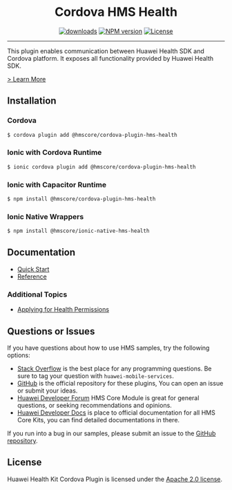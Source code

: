<p align="center">
  <h1 align="center">Cordova HMS Health</h1>
</p>


<p align="center">
  <a href="https://www.npmjs.com/package/@hmscore/cordova-plugin-hms-health"><img src="https://img.shields.io/npm/dm/@hmscore/cordova-plugin-hms-health?color=%23007EC6&style=for-the-badge" alt="downloads"></a>
  <a href="https://www.npmjs.com/package/@hmscore/cordova-plugin-hms-health"><img src="https://img.shields.io/npm/v/@hmscore/cordova-plugin-hms-health?color=%23ed2a1c&style=for-the-badge" alt="NPM version"></a>
  <a href="./LICENCE"><img src="https://img.shields.io/npm/l/@hmscore/cordova-plugin-hms-health.svg?color=%3bcc62&style=for-the-badge" alt="License"></a>
</p>

----

This plugin enables communication between Huawei Health SDK and Cordova platform. It exposes all functionality provided by Huawei Health SDK.

[> Learn More](https://developer.huawei.com/consumer/en/doc/development/HMS-Plugin-Guides/about-huawei-health-kit-0000001074479470?ha_source=hms1)

## Installation

### Cordova

```bash
$ cordova plugin add @hmscore/cordova-plugin-hms-health
```

### Ionic with Cordova Runtime

```bash
$ ionic cordova plugin add @hmscore/cordova-plugin-hms-health
```

### Ionic with Capacitor Runtime

```bash
$ npm install @hmscore/cordova-plugin-hms-health
```

### Ionic Native Wrappers

```bash
$ npm install @hmscore/ionic-native-hms-health
```

## Documentation

- [Quick Start](https://developer.huawei.com/consumer/en/doc/development/HMS-Plugin-Guides/preparedevenv-0000001050733529?ha_source=hms1)
- [Reference](https://developer.huawei.com/consumer/en/doc/development/HMS-Plugin-References-V1/overview-0000001073682529-V1?ha_source=hms1)

### Additional Topics

- [Applying for Health Permissions](https://developer.huawei.com/consumer/en/doc/development/HMS-Plugin-Guides-V1/signing-in-and-pplying-for-permissions-0000001074001642-V1?ha_source=hms1)

## Questions or Issues

If you have questions about how to use HMS samples, try the following options:

- [Stack Overflow](https://stackoverflow.com/questions/tagged/huawei-mobile-services) is the best place for any programming questions. Be sure to tag your question with `huawei-mobile-services`.
- [GitHub](https://github.com/HMS-Core/hms-cordova-plugin) is the official repository for these plugins, You can open an issue or submit your ideas.
- [Huawei Developer Forum](https://forums.developer.huawei.com/forumPortal/en/home?fid=0101187876626530001&ha_source=hms1) HMS Core Module is great for general questions, or seeking recommendations and opinions.
- [Huawei Developer Docs](https://developer.huawei.com/consumer/en/doc/overview/HMS-Core-Plugin?ha_source=hms1) is place to official documentation for all HMS Core Kits, you can find detailed documentations in there.

If you run into a bug in our samples, please submit an issue to the [GitHub repository](https://github.com/HMS-Core/hms-cordova-plugin).

## License

Huawei Health Kit Cordova Plugin is licensed under the [Apache 2.0 license](LICENCE).